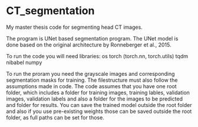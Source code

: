 # CT_segmentation
My master thesis code for segmenting head CT images. 

The program is UNet based segmentation program. The UNet model is done based on the original architecture by Ronneberger et al., 2015. 

To run the code you will need libraries:
os
torch (torch.nn, torch.utils)
tqdm
nibabel
numpy

To run the proram you need the grayscale images and corresponding segmentation masks for training. The filestructure must also follow the assumptions made in code. The code assumes that you have one root folder, which includes a folder for training images, training lables, validation images, validation labels and also a folder for the images to be predicted and folder for results. You can save the trained model outside the root folder and also if you use pre-existing weights those can be saved outside the root folder, as full paths can be set for those.


